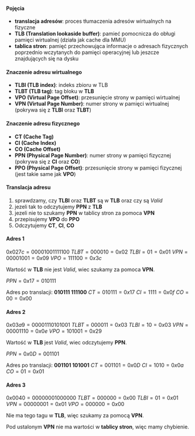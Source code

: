 #### Pojęcia

- **translacja adresów**: proces tłumaczenia adresów wirtualnych na fizyczne
- **TLB (Translation lookaside buffer)**: pamieć pomocnicza do obługi pamięci wirtualnej (działa jak cache dla MMU)
- **tablica stron**: pamięć przechowująca informacje o adresach fizycznych poprzednio wczytanych do pamięci operacyjnej lub jeszcze znajdujących się na dysku

#### Znaczenie adresu wirtualnego

- **TLBI (TLB index)**: indeks zbioru w TLB
- **TLBT (TLB tag)**: tag bloku w **TLB**
- **VPO (Virtual Page Offset)**: przesunięcie strony w pamięci wirtualnej
- **VPN (Virtual Page Number)**: numer strony w pamięci wirtualnej (pokrywa się z **TLBI** oraz **TLBT**)

#### Znaczenie adresu fizycznego

- **CT (Cache Tag)**
- **CI (Cache Index)**
- **CO (Cache Offset)**
- **PPN (Physical Page Number)**: 
numer strony w pamięci fizycznej (pokrywa się z **CI** oraz **CO**)
- **PPO (Physical Page Offset)**: przesunięcie strony w pamięci fizycznej (jest takie same jak **VPO**)

#### Translacja adresu

1. sprawdzamy, czy **TLBI** oraz **TLBT** są w **TLB** oraz czy są *Valid*
2. jezeli tak to odczytujemy **PPN** z **TLB**
3. jezeli nie to szukamy **PPN** w tablicy stron za pomoca **VPN**
4. przepisujemy **VPO** do **PPO**
5. Odczytujemy **CT**, **CI**, **CO**

#### Adres 1

$0x027c = 00001001111100$
$TLBT = 000010 = 0x02$
$TLBI = 01 = 0x01$
$VPN = 00001001 = 0x09$
$VPO = 111100 = 0x3c$

Wartość w **TLB** nie jest *Valid*, wiec szukamy za pomoca **VPN**.

$PPN = 0x17 = 010111$

Adres po translacji:  **010111 111100**
$CT = 010111 = 0x17$
$CI = 1111 = 0x0f$
$CO = 00 = 0x00$

#### Adres 2

$0x03a9 = 00001110101001$
$TLBT = 000011 = 0x03$
$TLBI = 10 = 0x03$
$VPN = 00001110 = 0x0e$
$VPO = 101001 = 0x29$

Wartość w **TLB** jest *Valid*, wiec odczytujemy **PPN**.

$PPN = 0x0D = 001101$

Adres po translacji:  **001101 101001**
$CT = 001101 = 0x0D$
$CI = 1010 = 0x0a$
$CO = 01 = 0x01$

#### Adres 3

$0x0040 = 00000001000000$
$TLBT = 000000 = 0x00$
$TLBI = 01 = 0x01$
$VPN = 00000001 = 0x01$
$VPO = 000000 = 0x00$

Nie ma tego tagu w **TLB**, więc szukamy za pomocą **VPN**.

Pod ustalonym **VPN** nie ma wartości w **tablicy stron**, więc mamy chybienie.
